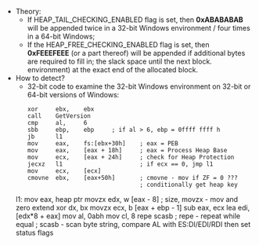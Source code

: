 * Theory:
    * If HEAP_TAIL_CHECKING_ENABLED flag is set, then **0xABABABAB** will be appended twice in a 32-bit Windows environment / four times in a 64-bit Windows;
    * If the HEAP_FREE_CHECKING_ENABLED flag is set, then **0xFEEEFEEE** (or a part thereof) will be appended if additional bytes are required to fill in;
the slack space until the next block.
environment) at the exact end of the allocated block.
* How to detect?
    * 32-bit code to examine the 32-bit Windows environment on 32-bit or 64-bit versions of Windows:
        ```
        xor     ebx,    ebx
        call    GetVersion
        cmp     al,     6
        sbb     ebp,    ebp     ; if al > 6, ebp = 0ffff ffff h
        jb      l1
        mov     eax,    fs:[ebx+30h]    ; eax = PEB
        mov     eax,    [eax + 18h]     ; eax = Process Heap Base
        mov     ecx,    [eax + 24h]     ; check for Heap Protection
        jecxz   l1                      ; if ecx == 0, jmp l1
        mov     ecx,    [ecx]
        cmovne  ebx,    [eax+50h]       ; cmovne - mov if ZF = 0 ???
                                        ; conditionally get heap key
    l1: mov     eax,    heap ptr
        movzx   edx,    w [eax - 8]     ; size, movzx - mov and zero extend
        xor     dx,     bx
        movzx   ecx,    b [eax + ebp - 1]
        sub     eax,    ecx
        lea     edi,    [edx*8 + eax]
        mov     al,     0abh
        mov     cl,     8
        repe    scasb   ; repe  - repeat while equal
                        ; scasb - scan byte string, compare AL with ES:DI/EDI/RDI then set status flags